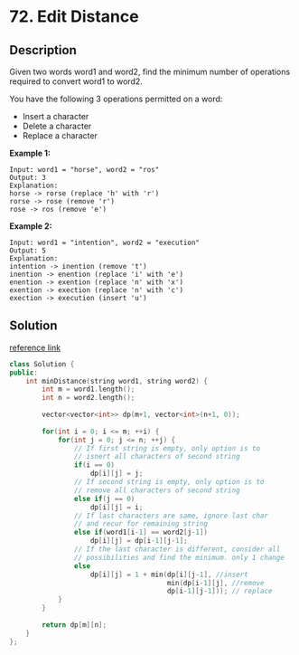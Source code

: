 # 72. Edit Distance

## Description

Given two words word1 and word2, find the minimum number of operations required to convert word1 to word2.

You have the following 3 operations permitted on a word:

* Insert a character
* Delete a character
* Replace a character

**Example 1:**

```
Input: word1 = "horse", word2 = "ros"
Output: 3
Explanation: 
horse -> rorse (replace 'h' with 'r')
rorse -> rose (remove 'r')
rose -> ros (remove 'e')
```

**Example 2:**

```
Input: word1 = "intention", word2 = "execution"
Output: 5
Explanation: 
intention -> inention (remove 't')
inention -> enention (replace 'i' with 'e')
enention -> exention (replace 'n' with 'x')
exention -> exection (replace 'n' with 'c')
exection -> execution (insert 'u')
```

## Solution

[ reference link](https://www.geeksforgeeks.org/edit-distance-dp-5/)

```cpp
class Solution {
public:
    int minDistance(string word1, string word2) {
        int m = word1.length();
        int n = word2.length();
        
        vector<vector<int>> dp(m+1, vector<int>(n+1, 0));
        
        for(int i = 0; i <= m; ++i) {
            for(int j = 0; j <= n; ++j) {
                // If first string is empty, only option is to 
                // isnert all characters of second string
                if(i == 0)
                    dp[i][j] = j;
                // If second string is empty, only option is to 
                // remove all characters of second string
                else if(j == 0) 
                    dp[i][j] = i;
                // If last characters are same, ignore last char 
                // and recur for remaining string
                else if(word1[i-1] == word2[j-1])
                    dp[i][j] = dp[i-1][j-1];
                // If the last character is different, consider all 
                // possibilities and find the minimum. only 1 change
                else
                    dp[i][j] = 1 + min(dp[i][j-1], //insert
                                       min(dp[i-1][j], //remove
                                       dp[i-1][j-1])); // replace
            }
        }
        
        return dp[m][n];
    }
};
```